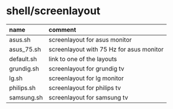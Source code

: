 # shell/screenlayout

| name       | comment                                  |
| :--------- | :--------------------------------------- |
| asus.sh    | screenlayout for asus monitor            |
| asus_75.sh | screenlayout with 75 Hz for asus monitor |
| default.sh | link to one of the layouts               |
| grundig.sh | screenlayout for grundig tv              |
| lg.sh      | screenlayout for lg monitor              |
| philips.sh | screenlayout for philips tv              |
| samsung.sh | screenlayout for samsung tv              |
